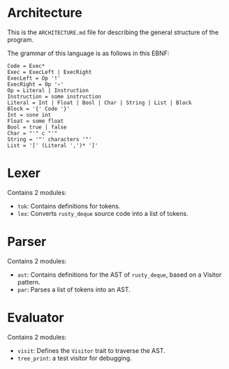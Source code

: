 # Architecture

This is the `ARCHITECTURE.md` file for describing the general structure of the program.

The grammar of this language is as follows in this EBNF:

```
Code = Exec*
Exec = ExecLeft | ExecRight
ExecLeft = Op '!'
ExecRight = Op '~'
Op = Literal | Instruction
Instruction = some instruction
Literal = Int | Float | Bool | Char | String | List | Block
Block = '{' Code '}'
Int = sone int
Float = some float
Bool = true | false
Char = "'" c "'"
String = '"' characters '"'
List = '[' (Literal ',')* ']'
```

# Lexer
Contains 2 modules:

* `tok`: Contains definitions for tokens.
* `lex`: Converts `rusty_deque` source code into a list of tokens.

# Parser
Contains 2 modules:

* `ast`: Contains definitions for the AST of `rusty_deque`, based on a Visitor pattern.
* `par`: Parses a list of tokens into an AST.

# Evaluator
Contains 2 modules:

* `visit`: Defines the `Visitor` trait to traverse the AST.
* `tree_print`: a test visitor for debugging.